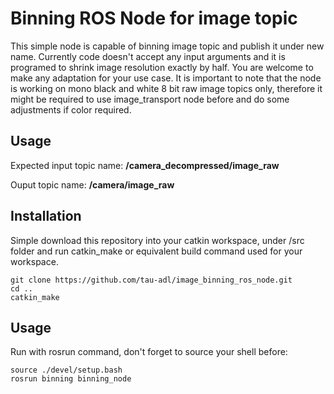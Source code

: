 # Binning ROS Node for image topic 



This simple node is capable of binning image topic and publish it under new name. Currently code doesn't accept any input arguments and it is programed to shrink image resolution exactly by half. You are welcome to make any adaptation for your use case.
It is important to note that the node is working on mono black and white 8 bit raw image topics only, therefore it might be required to use image_transport node before and do some adjustments if color required.



## Usage



Expected input topic name: **/camera_decompressed/image_raw**



Ouput topic name: **/camera/image_raw**



## Installation



Simple download this repository into your catkin workspace, under /src folder and run catkin_make or equivalent build command used for your workspace.

```
git clone https://github.com/tau-adl/image_binning_ros_node.git
cd ..
catkin_make
```

## Usage

Run with rosrun command, don't forget to source your shell before:
```
source ./devel/setup.bash
rosrun binning binning_node
``` 
